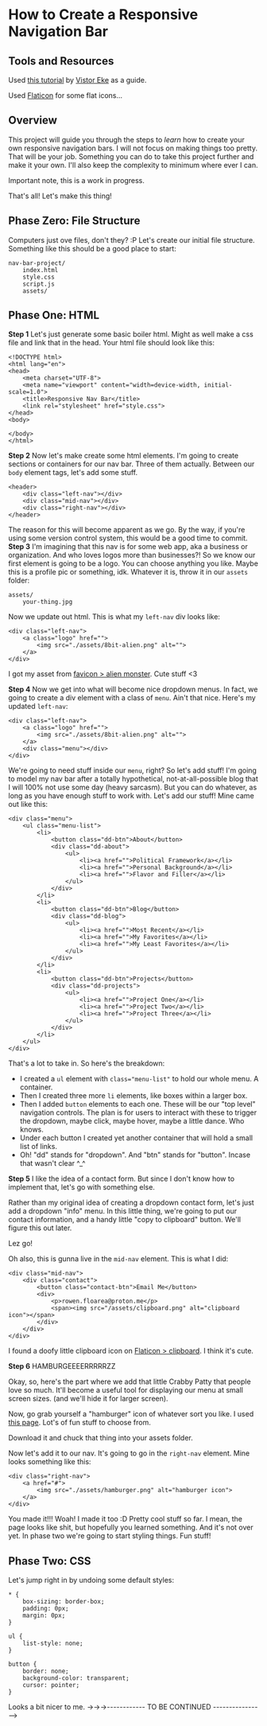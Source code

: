 # How to Create a Responsive Navigation Bar

## Tools and Resources
Used [this tutorial](https://www.freecodecamp.org/news/how-to-build-a-responsive-navigation-bar-with-dropdown-menu-using-javascript/) by [Vistor Eke](https://github.com/Evavic44/responsive-navbar-with-dropdown) as a guide.

Used [Flaticon](https://www.flaticon.com/) for some flat icons...

## Overview
This project will guide you through the steps to *learn* how to create your own responsive navigation bars. I will not focus on making things too pretty. That will be your job. Something you can do to take this project further and make it your own. I'll also keep the complexity to minimum where ever I can.

Important note, this is a work in progress.

That's all! Let's make this thing!

## Phase Zero: File Structure
Computers just ove files, don't they? :P Let's create our initial file structure. Something like this should be a good place to start:
```
nav-bar-project/
    index.html
    style.css
    script.js
    assets/
```

## Phase One: HTML
**Step 1**
Let's just generate some basic boiler html. Might as well make a css file and link that in the head. Your html file should look like this:
```
<!DOCTYPE html>
<html lang="en">
<head>
    <meta charset="UTF-8">
    <meta name="viewport" content="width=device-width, initial-scale=1.0">
    <title>Responsive Nav Bar</title>
    <link rel="stylesheet" href="style.css">
</head>
<body>
    
</body>
</html>
```
**Step 2**
Now let's make create some html elements. I'm going to create sections or containers for our nav bar. Three of them actually. Between our `body` element tags, let's add some stuff.
```
<header>
    <div class="left-nav"></div>
    <div class="mid-nav"></div>
    <div class="right-nav"></div>
</header>
```
The reason for this will become apparent as we go.
By the way, if you're using some version control system, this would be a good time to commit.
**Step 3**
I'm imagining that this nav is for some web app, aka a business or organization. And who loves logos more than businesses?! So we know our first element is going to be a logo. You can choose anything you like. Maybe this is a profile pic or something, idk.
Whatever it is, throw it in our `assets` folder:
```
assets/
    your-thing.jpg
```
Now we update out html. This is what my `left-nav` div looks like:
```
<div class="left-nav">
    <a class="logo" href="">
        <img src="./assets/8bit-alien.png" alt="">
    </a>
</div>
```
I got my asset from [favicon > alien monster](https://favicon.io/emoji-favicons/alien-monster). Cute stuff <3

**Step 4**
Now we get into what will become nice dropdown menus. In fact, we going to create a div element with a class of `menu`. Ain't that nice. Here's my updated `left-nav`:
```
<div class="left-nav">
    <a class="logo" href="">
        <img src="./assets/8bit-alien.png" alt="">
    </a>
    <div class="menu"></div>
</div>
```
We're going to need stuff inside our `menu`, right? So let's add stuff! I'm going to model my nav bar after a totally hypothetical, not-at-all-possible blog that I will 100% not use some day (heavy sarcasm). But you can do whatever, as long as you have enough stuff to work with.
Let's add our stuff! Mine came out like this:
```
<div class="menu">
    <ul class="menu-list">
        <li>
            <button class="dd-btn">About</button>
            <div class="dd-about">
                <ul>
                    <li><a href="">Political Framework</a></li>
                    <li><a href="">Personal Background</a></li>
                    <li><a href="">Flavor and Filler</a></li>
                </ul>
            </div>
        </li>
        <li>
            <button class="dd-btn">Blog</button>
            <div class="dd-blog">
                <ul>
                    <li><a href="">Most Recent</a></li>
                    <li><a href="">My Favorites</a></li>
                    <li><a href="">My Least Favorites</a></li>
                </ul>
            </div>
        </li>
        <li>
            <button class="dd-btn">Projects</button>
            <div class="dd-projects">
                <ul>
                    <li><a href="">Project One</a></li>
                    <li><a href="">Project Two</a></li>
                    <li><a href="">Project Three</a></li>
                </ul> 
            </div>
        </li>
    </ul>
</div>
```
That's a lot to take in. So here's the breakdown:
- I created a `ul` element with `class="menu-list"` to hold our whole menu. A container.
- Then I created three more `li` elements, like boxes within a larger box.
- Then I added `button` elements to each one. These will be our "top level" navigation controls. The plan is for users to interact with these to trigger the dropdown, maybe click, maybe hover, maybe a little dance. Who knows.
- Under each button I created yet another container that will hold a small list of links.
- Oh! "dd" stands for "dropdown". And "btn" stands for "button". Incase that wasn't clear ^_^

**Step 5**
I like the idea of a contact form. But since I don't know how to implement that, let's go with something else.

Rather than my original idea of creating a dropdown contact form, let's just add a dropdown "info" menu. In this little thing, we're going to put our contact information, and a handy little "copy to clipboard" button. We'll figure this out later.

Lez go!

Oh also, this is gunna live in the `mid-nav` element.
This is what I did:
```
<div class="mid-nav">
    <div class="contact">
        <button class="contact-btn">Email Me</button>
        <div>
            <p>rowen.floarea@proton.me</p>
            <span><img src="/assets/clipboard.png" alt="clipboard icon"></span>
        </div>
    </div>
</div>
```
I found a doofy little clipboard icon on [Flaticon > clipboard](https://www.flaticon.com/free-icons/clipboard). I think it's cute.

**Step 6**
HAMBURGEEEERRRRRZZ

Okay, so, here's the part where we add that little Crabby Patty that people love so much. It'll become a useful tool for displaying our menu at small screen sizes. (and we'll hide it for larger screen).

Now, go grab yourself a "hamburger" icon of whatever sort you like. I used [this page](https://www.flaticon.com/free-icons/hamburger). Lot's of fun stuff to choose from.

Download it and chuck that thing into your assets folder.

Now let's add it to our nav. It's going to go in the `right-nav` element. Mine looks something like this:
```
<div class="right-nav">
    <a href="#">
        <img src="./assets/hamburger.png" alt="hamburger icon">
    </a>
</div>
```

You made it!!! Woah! I made it too :D Pretty cool stuff so far. I mean, the page looks like shit, but hopefully you learned something. And it's not over yet. In phase two we're going to start styling things. Fun stuff!

## Phase Two: CSS
Let's jump right in by undoing some default styles:
```
* {
    box-sizing: border-box;
    padding: 0px;
    margin: 0px;
}

ul {
    list-style: none;
}

button {
    border: none;
    background-color: transparent;
    cursor: pointer;
}
```
Looks a bit nicer to me.
->->->------------ TO BE CONTINUED ---------------->